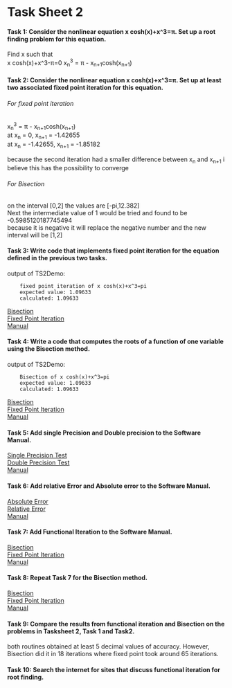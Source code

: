﻿# Task Sheet 2
#### Task 1: Consider the nonlinear equation x cosh(x)+x^3=π. Set up a root finding problem for this equation.  
Find x such that  
x cosh(x)+x^3-π=0
x<sub>n</sub><sup>3</sup> = π - x<sub>n+1</sub>cosh(x<sub>n+1</sub>)
#### Task 2: Consider the nonlinear equation x cosh(x)+x^3=π. Set up at least two associated fixed point iteration for this equation.  
###### For fixed point iteration  
x<sub>n</sub><sup>3</sup> = π - x<sub>n+1</sub>cosh(x<sub>n+1</sub>)  
at x<sub>n</sub> = 0, x<sub>n+1</sub> = -1.42655  
at x<sub>n</sub> = -1.42655, x<sub>n+1</sub> = -1.85182  

because the second iteration had a smaller difference between x<sub>n</sub> and x<sub>n+1</sub> i believe this has the possibility to converge  

###### For Bisection
on the interval \[0,2\] the values are \[-pi,12.382\]  
Next the intermediate value of 1 would be tried and found to be -0.5985120187745494  
because it is negative it will replace the negative number and the new interval will be \[1,2\]  
#### Task 3: Write code that implements fixed point iteration for the equation defined in the previous two tasks.  
output of TS2Demo:  

        fixed point iteration of x cosh(x)+x^3=pi
        expected value: 1.09633
        calculated: 1.09633

[Bisection](https://gftbs.github.io/Software_Manual/procedures/bisectionRoot)  
[Fixed Point Iteration](https://gftbs.github.io/Software_Manual/procedures/fixedPointIteration)  
[Manual](https://gftbs.github.io/Software_Manual/toc)  

#### Task 4: Write a code that computes the roots of a function of one variable using the Bisection method.  
output of TS2Demo:  

        Bisection of x cosh(x)+x^3=pi
        expected value: 1.09633
        calculated: 1.09633

[Bisection](https://gftbs.github.io/Software_Manual/procedures/bisectionRoot)  
[Fixed Point Iteration](https://gftbs.github.io/Software_Manual/procedures/fixedPointIteration)  
[Manual](https://gftbs.github.io/Software_Manual/toc)  

#### Task 5: Add single Precision and Double precision to the Software Manual.  
[Single Precision Test](https://gftbs.github.io/Software_Manual/procedures/singlePrecision)    
[Double Precision Test](https://gftbs.github.io/Software_Manual/procedures/doublePrecision)  
[Manual](https://gftbs.github.io/Software_Manual/toc)  

#### Task 6: Add relative Error and Absolute error to the Software Manual.  
[Absolute Error](https://gftbs.github.io/Software_Manual/procedures/absoluteError)    
[Relative Error](https://gftbs.github.io/Software_Manual/procedures/relError)    
[Manual](https://gftbs.github.io/Software_Manual/toc)   

#### Task 7: Add Functional Iteration to the Software Manual.  

[Bisection](https://gftbs.github.io/Software_Manual/procedures/bisectionRoot)  
[Fixed Point Iteration](https://gftbs.github.io/Software_Manual/procedures/fixedPointIteration)  
[Manual](https://gftbs.github.io/Software_Manual/toc)  

#### Task 8: Repeat Task 7 for the Bisection method.  

[Bisection](https://gftbs.github.io/Software_Manual/procedures/bisectionRoot)  
[Fixed Point Iteration](https://gftbs.github.io/Software_Manual/procedures/fixedPointIteration)  
[Manual](https://gftbs.github.io/Software_Manual/toc)  

#### Task 9: Compare the results from functional iteration and Bisection on the problems in Tasksheet 2, Task 1 and Task2.  
both routines obtained at least 5 decimal values of accuracy. However, Bisection did it in 18 iterations where fixed point took around 65 iterations.
#### Task 10: Search the internet for sites that discuss functional iteration for root finding.
